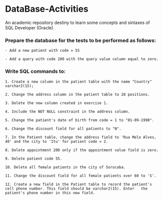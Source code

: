 # DataBase-Activities
An academic repository destiny to learn some concepts and sintaxes of SQL Developer (Oracle).
  

  
### Prepare the database for the tests to be performed as follows:

    - Add a new patient with code = 55

    - Add a query with code 200 with the query value column equal to zero.
  

### Write SQL commands to:

    1. Create a new column in the patient table with the name "Country" varchar2(15);
  
    2. Change the address column in the patient table to 28 positions.
  
    3. Delete the new column created in exercise 1.
  
    4. Include the NOT NULL constraint in the address column.
  
    5. Change the patient's date of birth from code = 1 to "01-09-1990".
  
    6. Change the discount field for all patients to "N".
  
    7. In the Patient table, change the address field to 'Rua Melo Alves, 40' and the city to 'Itu' for patient code = 2.
  
    8. Delete appointment 200 only if the appointment value field is zero.
  
    9. Delete patient code 55.
  
    10. Delete all female patients in the city of Sorocaba.
  
    11. Change the discount field for all female patients over 60 to 'S'.
  
    12. Create a new field in the Patient table to record the patient's cell phone number. This field should be varchar2(15). Enter   the patient's phone number in this new field.
  